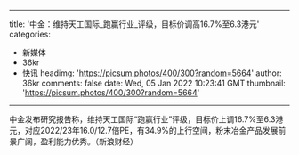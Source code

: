 
---
title: '中金：维持天工国际_跑赢行业_评级，目标价调高16.7%至6.3港元'
categories: 
 - 新媒体
 - 36kr
 - 快讯
headimg: 'https://picsum.photos/400/300?random=5664'
author: 36kr
comments: false
date: Wed, 05 Jan 2022 10:23:41 GMT
thumbnail: 'https://picsum.photos/400/300?random=5664'
---

<div>   
中金发布研究报告称，维持天工国际“跑赢行业”评级，目标价上调16.7%至6.3港元，对应2022/23年16.0/12.7倍PE，有34.9%的上行空间，粉末冶金产品发展前景广阔，盈利能力优秀。（新浪财经）  
</div>
            
